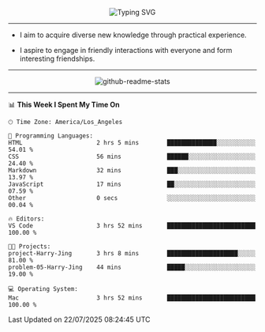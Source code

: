 <p align="center">
  <img src="https://readme-typing-svg.demolab.com?font=Fira+Code&weight=500&size=32&duration=2500&pause=1600&center=true&vCenter=true&random=false&width=1024&height=64&lines=Hi+there+%F0%9F%91%8B;I'm+delighted+you+could+make+it+here+%F0%9F%8E%89;I'm+Harry%2C+a+college+student+still+finding+my+way" alt="Typing SVG" />
</p>


---


- I aim to acquire diverse new knowledge through practical experience.

- I aspire to engage in friendly interactions with everyone and form interesting friendships.


---


<p align="center">
  <img src="https://github-readme-stats.vercel.app/api?username=Harry-Jing&show_icons=true" alt="github-readme-stats"/>
</p>


---

<!--START_SECTION:waka-->
📊 **This Week I Spent My Time On** 

```text
🕑︎ Time Zone: America/Los_Angeles

💬 Programming Languages: 
HTML                     2 hrs 5 mins        ██████████████░░░░░░░░░░░   54.01 % 
CSS                      56 mins             ██████░░░░░░░░░░░░░░░░░░░   24.40 % 
Markdown                 32 mins             ███░░░░░░░░░░░░░░░░░░░░░░   13.97 % 
JavaScript               17 mins             ██░░░░░░░░░░░░░░░░░░░░░░░   07.59 % 
Other                    0 secs              ░░░░░░░░░░░░░░░░░░░░░░░░░   00.04 % 

🔥 Editors: 
VS Code                  3 hrs 52 mins       █████████████████████████   100.00 % 

🐱‍💻 Projects: 
project-Harry-Jing       3 hrs 8 mins        ████████████████████░░░░░   81.00 % 
problem-05-Harry-Jing    44 mins             █████░░░░░░░░░░░░░░░░░░░░   19.00 % 

💻 Operating System: 
Mac                      3 hrs 52 mins       █████████████████████████   100.00 % 
```


 Last Updated on 22/07/2025 08:24:45 UTC
<!--END_SECTION:waka-->
